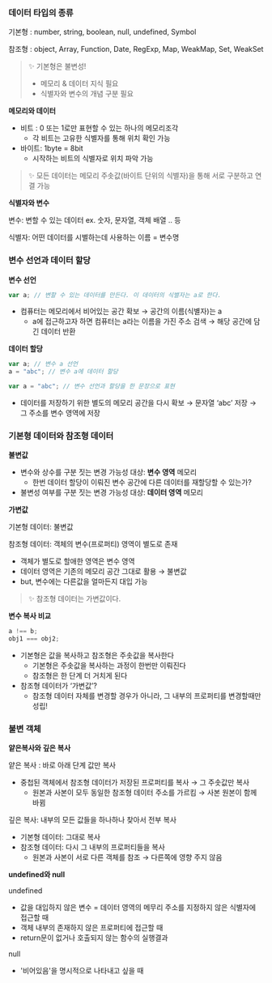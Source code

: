 ### 데이터 타입의 종류

기본형 : number, string, boolean, null, undefined, Symbol

참조형 : object, Array, Function, Date, RegExp, Map, WeakMap, Set, WeakSet

> ✨ 기본형은 불변성!
>
> - 메모리 & 데이터 지식 필요
> - 식별자와 변수의 개념 구분 필요

**메모리와 데이터**

- 비트 : 0 또는 1로만 표현할 수 있는 하나의 메모리조각
  - 각 비트는 고유한 식별자를 통해 위치 확인 가능
- 바이트: 1byte = 8bit
  - 시작하는 비트의 식별자로 위치 파악 가능

> ✨ 모든 데이터는 메모리 주솟값(바이트 단위의 식별자)을 통해 서로 구분하고 연결 가능

**식별자와 변수**

변수: 변할 수 있는 데이터 ex. 숫자, 문자열, 객체 배열 .. 등

식별자: 어떤 데이터를 시별하는데 사용하는 이름 = 변수명

### 변수 선언과 데이터 할당

**변수 선언**

```jsx
var a; // 변할 수 있는 데이터를 만든다. 이 데이터의 식별자는 a로 한다.
```

- 컴퓨터는 메모리에서 비어있는 공간 확보 → 공간의 이름(식별자)는 a
  - a에 접근하고자 하면 컴퓨터는 a라는 이름을 가진 주소 검색 → 해당 공간에 담긴 데이터 반환

**데이터 할당**

```jsx
var a; // 변수 a 선언
a = "abc"; // 변수 a에 데이터 할당

var a = "abc"; // 변수 선언과 할당을 한 문장으로 표현
```

- 데이터를 저장하기 위한 별도의 메모리 공간을 다시 확보 → 문자열 ‘abc’ 저장 → 그 주소를 변수 영역에 저장

### 기본형 데이터와 참조형 데이터

**불변값**

- 변수와 상수를 구분 짓는 변경 가능성 대상: **변수 영역** 메모리
  - 한번 데이터 할당이 이뤄진 변수 공간에 다른 데이터를 재할당할 수 있는가?
- 불변성 여부를 구분 짓는 변경 가능성 대상: **데이터 영역** 메모리

**가변값**

기본형 데이터: 불변값

참조형 데이터: 객체의 변수(프로퍼티) 영역이 별도로 존재

- 객체가 별도로 할애한 영역은 변수 영역
- 데이터 영역은 기존의 메모리 공간 그대로 활용 → 불변값
- but, 변수에는 다른값을 얼마든지 대입 가능

> ✨ 참조형 데이터는 가변값이다.

**변수 복사 비교**

```jsx
a !== b;
obj1 === obj2;
```

- 기본형은 값을 복사하고 참조형은 주솟값을 복사한다
  - 기본형은 주솟값을 복사하는 과정이 한번만 이뤄진다
  - 참조형은 한 단계 더 거치게 된다
- 참조형 데이터가 ‘가변값’?
  - 참조형 데이터 자체를 변경할 경우가 아니라, 그 내부의 프로퍼티를 변경할때만 성립!

### 불변 객체

**얕은복사와 깊은 복사**

얕은 복사 : 바로 아래 단계 값만 복사

- 중첩된 객체에서 참조형 데이터가 저장된 프로퍼티를 복사 → 그 주솟값만 복사
  - 원본과 사본이 모두 동일한 참조형 데이터 주소를 가르킴 → 사본 원본이 함께 바뀜

깊은 복사: 내부의 모든 값들을 하나하나 찾아서 전부 복사

- 기본형 데이터: 그대로 복사
- 참조형 데이터: 다시 그 내부의 프로퍼티들을 복사
  - 원본과 사본이 서로 다른 객체를 참조 → 다른쪽에 영향 주지 않음

**undefined와 null**

undefined

- 값을 대입하지 않은 변수 = 데이터 영역의 메무리 주소를 지정하지 않은 식별자에 접근할 때
- 객체 내부의 존재하지 않은 프로퍼티에 접근할 때
- return문이 없거나 호출되지 않는 함수의 실행결과

null

- '비어있음'을 명시적으로 나타내고 싶을 때
